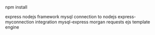 npm install

express nodejs framework
mysql connection to nodejs
express-myconnection integration mysql-express
morgan requests
ejs template engine